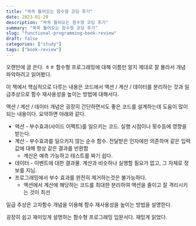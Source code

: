 ```yaml
---
title: "쏙쏙 들어오는 함수형 코딩 후기"
date: 2023-01-29
description: "쏙쏙 들어오는 함수형 코딩 후기"
summary: "쏙쏙 들어오는 함수형 코딩 후기"
slug: "functional-programming-book-review"
draft: false
categories: ["study"]
tags: ["book-review"]
---
```


오랜만에 글 쓴다. ㅎㅎ
함수형 프로그래밍에 대해 이름만 알지 제대로 잘 몰라서 개념 파악하려고 읽어봤다.

이 책에서 핵심적으로 다루는 내용은 코드에서 액션 / 계산 / 데이터를 분리하는 것과 일급추상으로 함수 재사용성을 높이는 방법에 대해서다.

액션 / 계산 / 데이터 개념은 굉장히 간단하면서도 좋은 코드를 설계하는데 도움이 많이 되는 내용이다.
요약하면 아래와 같다.

- 액션 - 부수효과(사이드 이펙트)를 일으키는 코드. 실행 시점이나 횟수등에 영향을 받는다.
- 계산 - 부수효과를 일으키지 않는 순수 함수. 전달받은 인자에만 의존하며 같은 입력값에 대해 항상 같은 결과를 반환함
  - 계산은 예측 가능하고 테스트를 짜기 쉽다.
- 데이터 - 이벤트에 대한 결과물. 계산과 비슷하나 실행할 필요가 없고, 그 자체로 정보를 지님.
- 프로그래밍에서 부수 효과를 완전히 제거하는것은 불가능하다.
  - 액션에서 계산에 해당하는 코드를 최대한 분리하여 액션을 줄이고 잘 격리시키는 것이 최선

일급 추상은 고차함수 개념을 이용해 함수 재사용성을 높이는 방법을 설명한다.

굉장히 쉽고 재미있게 설명하는 함수형 프로그래밍 입문서다. 재밌게 읽었다.
